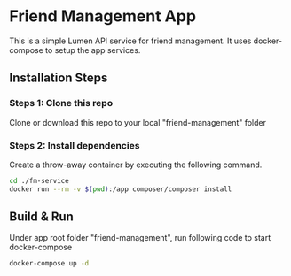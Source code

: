 # Friend Management App
This is a simple Lumen API service for friend management. It uses docker-compose to setup the app services. 

## Installation Steps

### Steps 1: Clone this repo
Clone or download this repo to your local "friend-management" folder

### Steps 2: Install dependencies
Create a throw-away container by executing the following command.

```bash
cd ./fm-service
docker run --rm -v $(pwd):/app composer/composer install
```

## Build & Run
Under app root folder "friend-management", run following code to start docker-compose
```bash
docker-compose up -d
```
